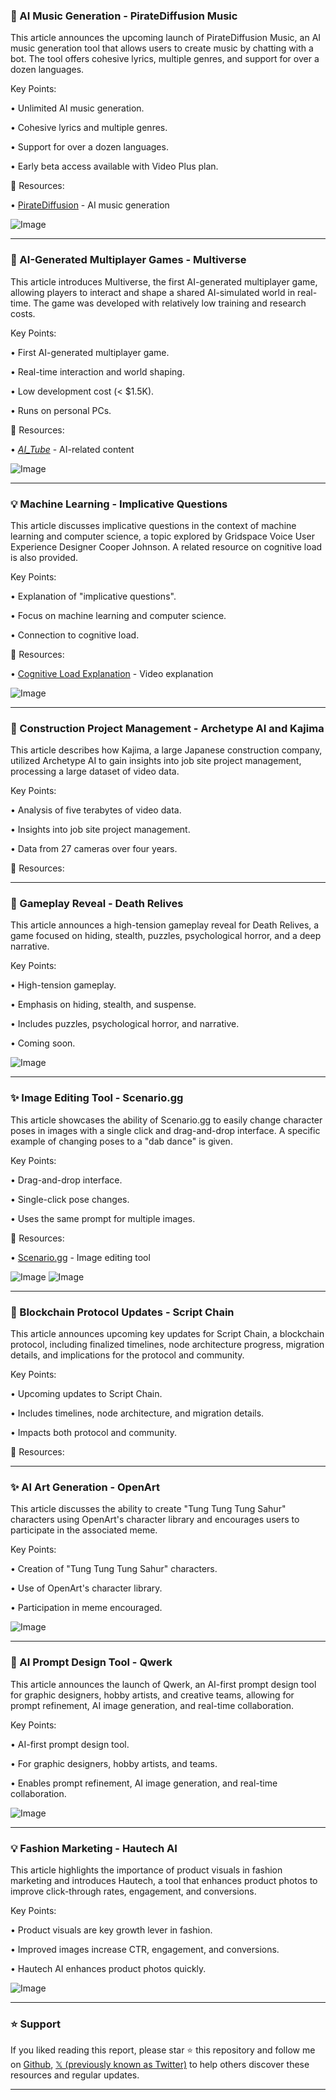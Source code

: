 ### 🚀 AI Music Generation - PirateDiffusion Music

This article announces the upcoming launch of PirateDiffusion Music, an AI music generation tool that allows users to create music by chatting with a bot.  The tool offers cohesive lyrics, multiple genres, and support for over a dozen languages.

Key Points:

• Unlimited AI music generation.


• Cohesive lyrics and multiple genres.


• Support for over a dozen languages.


• Early beta access available with Video Plus plan.


🔗 Resources:

• [PirateDiffusion](https://x.com/PirateDiffusion) - AI music generation


![Image](https://pbs.twimg.com/media/Gqk03sOXAAA7q3G?format=png&name=small)


---
### 🤖 AI-Generated Multiplayer Games - Multiverse

This article introduces Multiverse, the first AI-generated multiplayer game, allowing players to interact and shape a shared AI-simulated world in real-time.  The game was developed with relatively low training and research costs.

Key Points:

• First AI-generated multiplayer game.


• Real-time interaction and world shaping.


• Low development cost (< $1.5K).


• Runs on personal PCs.


🔗 Resources:

• [_AI_Tube_](https://x.com/_AI_Tube_) - AI-related content


![Image](https://pbs.twimg.com/amplify_video_thumb/1920513752480219136/img/BJU0oykgYzm7P6XD.jpg)


---
### 💡 Machine Learning - Implicative Questions

This article discusses implicative questions in the context of machine learning and computer science, a topic explored by Gridspace Voice User Experience Designer Cooper Johnson.  A related resource on cognitive load is also provided.

Key Points:

• Explanation of "implicative questions".


• Focus on machine learning and computer science.


• Connection to cognitive load.


🔗 Resources:

• [Cognitive Load Explanation](https://youtu.be/ypua6f5BCuk) - Video explanation


![Image](https://pbs.twimg.com/amplify_video_thumb/1920929827621871616/img/JMbl9v3WeABz5RWz.jpg)


---
### 🤖 Construction Project Management - Archetype AI and Kajima

This article describes how Kajima, a large Japanese construction company, utilized Archetype AI to gain insights into job site project management, processing a large dataset of video data.

Key Points:

• Analysis of five terabytes of video data.


• Insights into job site project management.


• Data from 27 cameras over four years.


🔗 Resources:



---
### 🤖 Gameplay Reveal - Death Relives

This article announces a high-tension gameplay reveal for Death Relives, a game focused on hiding, stealth, puzzles, psychological horror, and a deep narrative.


Key Points:

• High-tension gameplay.


• Emphasis on hiding, stealth, and suspense.


• Includes puzzles, psychological horror, and narrative.


• Coming soon.


![Image](https://pbs.twimg.com/amplify_video_thumb/1920925332468580352/img/0M2lUlvB7t7bv-Eh.jpg)


---
### ✨ Image Editing Tool - Scenario.gg

This article showcases the ability of Scenario.gg to easily change character poses in images with a single click and drag-and-drop interface.  A specific example of changing poses to a "dab dance" is given.

Key Points:

• Drag-and-drop interface.


• Single-click pose changes.


• Uses the same prompt for multiple images.


🔗 Resources:

• [Scenario.gg](https://x.com/Scenario_gg) - Image editing tool


![Image](https://pbs.twimg.com/media/GqhcRjMXMAUqOgF?format=jpg&name=small)
![Image](https://pbs.twimg.com/media/GqdQ82DXQAAf-aI?format=jpg&name=240x240)


---
### 🤖 Blockchain Protocol Updates - Script Chain

This article announces upcoming key updates for Script Chain, a blockchain protocol, including finalized timelines, node architecture progress, migration details, and implications for the protocol and community.


Key Points:

• Upcoming updates to Script Chain.


• Includes timelines, node architecture, and migration details.


• Impacts both protocol and community.


🔗 Resources:


---
### ✨ AI Art Generation - OpenArt

This article discusses the ability to create "Tung Tung Tung Sahur" characters using OpenArt's character library and encourages users to participate in the associated meme.


Key Points:

• Creation of "Tung Tung Tung Sahur" characters.


• Use of OpenArt's character library.


• Participation in meme encouraged.


![Image](https://pbs.twimg.com/amplify_video_thumb/1920849341624852480/img/zeqOHO-pIX84VT7y.jpg)


---
### 🚀 AI Prompt Design Tool - Qwerk

This article announces the launch of Qwerk, an AI-first prompt design tool for graphic designers, hobby artists, and creative teams, allowing for prompt refinement, AI image generation, and real-time collaboration.


Key Points:

• AI-first prompt design tool.


• For graphic designers, hobby artists, and teams.


• Enables prompt refinement, AI image generation, and real-time collaboration.


![Image](https://pbs.twimg.com/media/Gqg6C1iWcAAq41O?format=jpg&name=small)


---
### 💡 Fashion Marketing - Hautech AI

This article highlights the importance of product visuals in fashion marketing and introduces Hautech, a tool that enhances product photos to improve click-through rates, engagement, and conversions.


Key Points:

• Product visuals are key growth lever in fashion.


• Improved images increase CTR, engagement, and conversions.


• Hautech AI enhances product photos quickly.


![Image](https://pbs.twimg.com/media/GqfnY56bcAEwJAS?format=jpg&name=small)


---

### ⭐️ Support

If you liked reading this report, please star ⭐️ this repository and follow me on [Github](https://github.com/Drix10), [𝕏 (previously known as Twitter)](https://x.com/DRIX_10_) to help others discover these resources and regular updates.

---
